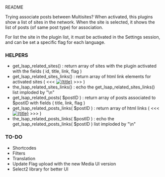 README

Trying associate posts between Multisites? When activated, this plugins show a list of sites in the network. When the site is selected, it shows the list of posts (of same post type) for association.

For list the site in the plugin list, it must be activated in the Settings session, and can be set a specific flag for each language.


### HELPERS

* get_lsap_related_sites() : return array of sites with the plugin activated with the fields ( id, title, link, flag )
* get_lsap_related_sites_links() : return array of html link elements for activated sites ( <<< <a href="{link}" title="{title}" class="lsap-item"><img src="{flag}" alt="{title}" /></a> >>> )
* the_lsap_related_sites_links() : echo the get_lsap_related_sites_links() list imploded by "\n"
* get_lsap_related_posts( $postID ) : return array of posts associated to $postID with fields ( title, link, flag )
* get_lsap_related_posts_links( $postID ) : return array of html links ( <<< <a href="{link}" title="{title}" class="lsap-item"><img src="{flag}" alt="{title}" /></a> >>> )
* the_lsap_related_posts_links( $postID ) : echo the get_lsap_related_posts_links( $postID ) list imploded by "\n"


### TO-DO

* Shortcodes
* Filters
* Translation
* Update Flag upload with the new Media UI version
* Select2 library for better UI